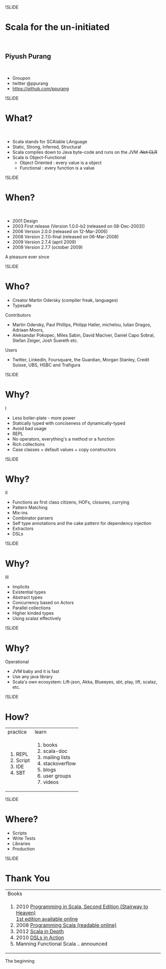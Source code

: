 !SLIDE

# Scala for the un-initiated

<br/>

## Piyush Purang

<br/>

* Groupon
* twitter <span clas>@ppurang</span>
* https://github.com/ppurang


!SLIDE

# What?

<br/>

+ Scala stands for <span class="label">SCA</span>lable <span class="label">LA</span>nguage
+ Static, Strong, Inferred, Structural
+ Scala compiles down to Java byte-code and runs on the JVM <del>.Net CLR</del>
+ Scala is Object-Functional
    * <span class="label success">Object Oriented</span> : every value is a object
    * <span class="label notice">Functional</span>      : every function is a value

!SLIDE

# When?

<br/>

+ 2001  Design 
+ 2003  First release (Version 1.0.0-b2 (released on 08-Dec-2003))
+ 2006  Version 2.0.0 (released on 12-Mar-2006)
+ 2008  Version 2.7.0-final (released on 06-Mar-2008)
+ 2009  Version 2.7.4 (april 2009) 
+ 2009  Version 2.7.7 (october 2009)

A <span class="label notice">pleasure</span> ever since

<!-- http://www.artima.com/weblogs/viewpost.jsp?thread=163733 http://www.scala-lang.org/node/156 http://www.scala-lang.org/node/155 -->



!SLIDE

# Who?

* <span class="label important">Creator</span> Martin Odersky (compiler freak, languages)
* <span class="label success">Typesafe</span>

Contributors 

* Martin Odersky, Paul Phillips, Philipp Haller, michelou, Iulian Dragos, Adriaan Moors, 
* Aleksandar Pokopec, Miles Sabin, David MacIver,  Daniel Capo Sobral, Stefan Zeiger, Josh Suereth etc.

Users

* Twitter, LinkedIn, Foursquare, the Guardian, Morgan Stanley, Credit Suisse, UBS, HSBC and Trafigura

<!-- http://www.quora.com/Startups/What-startups-or-tech-companies-are-using-Scala http://www.scala-lang.org/node/10923 http://www.ohloh.net/p/scala/contributors -->

!SLIDE

# Why?

<span class="label success">I</span>

* Less boiler-plate - more power
* Statically typed with conciseness of dynamically-typed
* Avoid bad usage
* REPL
* No operators, everything's a method or a function
* Rich collections
* Case classes + default values + copy constructors

!SLIDE

# Why?

<span class="label success">II</span>

* Functions as first class citizens, HOFs, closures, currying
* Pattern Matching
* Mix-ins
* Combinator parsers
* Self type annotations and the cake pattern for dependency injection
* Extractors 
* DSLs

!SLIDE

# Why?

<span class="label success">III</span>

* Implicits
* Existential types  
* Abstract types
* Concurrency based on Actors
* Parallel collections
* Higher kinded types
* Using scalaz effectively


!SLIDE 

# Why?

<span class="label success">Operational</span>

* JVM baby and it is fast
* Use any java library
* Scala's own ecosystem: Lift-json, Akka, Blueeyes, sbt, play, lift, scalaz, etc.


!SLIDE

# How?

<table>
<tbody>
<tr>
 <td><span class="label">practice</span></td>
 <td><span class="label">learn</span></td>
</tr>
<tr>
 <td>
  <ol>
   <li>REPL</li>
   <li>Script</li>
   <li>IDE</li>
   <li>SBT</li>
  </ol>
 </td>
 <td>
  <ol>
   <li>books</li>
   <li>scala-doc</li>
   <li>mailing lists</li>
   <li>stackoverflow</li>
   <li>blogs</li>
   <li>user groups</li>
   <li>videos</li>
  </ol>
 </td>
</tr>
</tbody>
</table>



!SLIDE

# Where?

* Scripts
* Write Tests
* Libraries
* Production
 
!SLIDE

# Thank You

<table class="condensed-table">
 <tbody>
   <tr>
     <td>Books</td>
   </tr>
   <tr>
     <td>
      <ol>
       <li>2010 <a href="http://www.artima.com/shop/programming_in_scala_2ed">Programming in Scala, Second Edition (Stairway to Heaven)</a><br/><a href="http://www.artima.com/pins1ed/">1st edition available online</a> </li>
       <li>2008 <a href="http://ofps.oreilly.com/titles/9780596155957/">Programming Scala (readable online)</a></li>
       <li>2012 <a href="http://www.manning.com/suereth/">Scala in Depth</a></li>
       <li>2010 <a href="http://www.manning.com/ghosh/">DSLs in Action</a></li>
       <li>Manning Functional Scala .. announced</li>
      </ol>
     </td>
    </tr>
  </tbody>
</table>

The beginning  